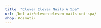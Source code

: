```yaml
---
title: "Eleven Eleven Nails & Spa"
url: /bel-air/eleven-eleven-nails-und-spa/
shop: Kosmetik
---
```

